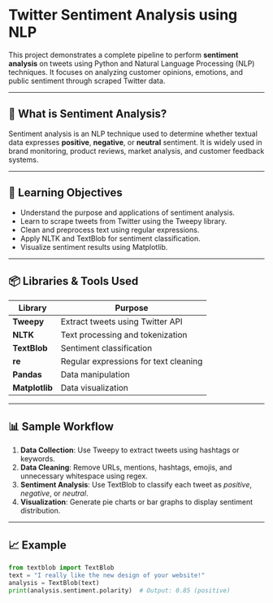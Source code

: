 # Twitter Sentiment Analysis using NLP

This project demonstrates a complete pipeline to perform **sentiment analysis** on tweets using Python and Natural Language Processing (NLP) techniques. It focuses on analyzing customer opinions, emotions, and public sentiment through scraped Twitter data.

---

## 📌 What is Sentiment Analysis?

Sentiment analysis is an NLP technique used to determine whether textual data expresses **positive**, **negative**, or **neutral** sentiment. It is widely used in brand monitoring, product reviews, market analysis, and customer feedback systems.

---

## 🧠 Learning Objectives

- Understand the purpose and applications of sentiment analysis.
- Learn to scrape tweets from Twitter using the Tweepy library.
- Clean and preprocess text using regular expressions.
- Apply NLTK and TextBlob for sentiment classification.
- Visualize sentiment results using Matplotlib.

---

## 📦 Libraries & Tools Used

| Library     | Purpose                                |
|-------------|----------------------------------------|
| **Tweepy**  | Extract tweets using Twitter API       |
| **NLTK**    | Text processing and tokenization       |
| **TextBlob**| Sentiment classification               |
| **re**      | Regular expressions for text cleaning  |
| **Pandas**  | Data manipulation                      |
| **Matplotlib** | Data visualization                 |

---

## 📊 Sample Workflow

1. **Data Collection**: Use Tweepy to extract tweets using hashtags or keywords.
2. **Data Cleaning**: Remove URLs, mentions, hashtags, emojis, and unnecessary whitespace using regex.
3. **Sentiment Analysis**: Use TextBlob to classify each tweet as *positive*, *negative*, or *neutral*.
4. **Visualization**: Generate pie charts or bar graphs to display sentiment distribution.

---

## 📈 Example

```python
from textblob import TextBlob
text = "I really like the new design of your website!"
analysis = TextBlob(text)
print(analysis.sentiment.polarity)  # Output: 0.85 (positive)
